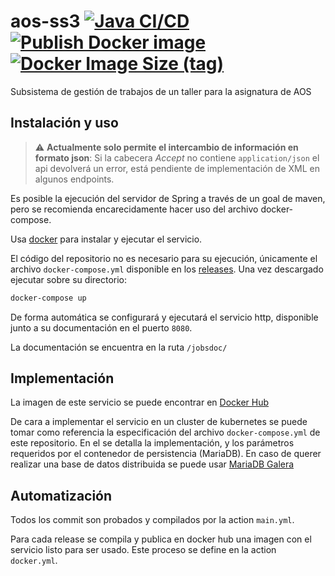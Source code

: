 # aos-ss3 [![Java CI/CD](https://github.com/zugazagoitia/aos-ss3/actions/workflows/main.yml/badge.svg)](https://github.com/zugazagoitia/aos-ss3/actions/workflows/main.yml) [![Publish Docker image](https://github.com/zugazagoitia/aos-ss3/actions/workflows/docker.yml/badge.svg)](https://github.com/zugazagoitia/aos-ss3/actions/workflows/docker.yml) [![Docker Image Size (tag)](https://img.shields.io/docker/image-size/albertozuga/aos-ss3/latest)](https://hub.docker.com/r/albertozuga/aos-ss3)

Subsistema de gestión de trabajos de un taller para la asignatura de AOS

## Instalación y uso

> :warning: **Actualmente solo permite el intercambio de información en formato json**: Si la cabecera _Accept_ no contiene `application/json` el api devolverá un error, está pendiente de implementación de XML en algunos endpoints.

Es posible la ejecución del servidor de Spring a través de un goal de maven, pero se recomienda encarecidamente hacer
uso del archivo docker-compose.

Usa [docker](https://docs.docker.com/get-docker/) para instalar y ejecutar el servicio.

El código del repositorio no es necesario para su ejecución, únicamente el archivo `docker-compose.yml` disponible en
los [releases](https://github.com/zugazagoitia/aos-ss3/releases). Una vez descargado ejecutar sobre su directorio:

```bash
docker-compose up
```

De forma automática se configurará y ejecutará el servicio http, disponible junto a su documentación en el puerto `8080`.

La documentación se encuentra en la ruta `/jobsdoc/`

## Implementación

La imagen de este servicio se puede encontrar en [Docker Hub](https://hub.docker.com/r/albertozuga/aos-ss3)

De cara a implementar el servicio en un cluster de kubernetes se puede tomar como referencia la especificación del archivo `docker-compose.yml` de este repositorio. En el se detalla la implementación, y los parámetros requeridos por el contenedor de persistencia (MariaDB). En caso de querer realizar una base de datos distribuida se puede usar [MariaDB Galera](https://hub.kubeapps.com/charts/bitnami/mariadb-galera)

## Automatización

Todos los commit son probados y compilados por la action `main.yml`.

Para cada release se compila y publica en docker hub una imagen con el servicio listo para ser usado. Este proceso se
define en la action `docker.yml`.
